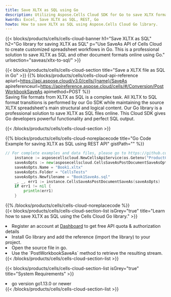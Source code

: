 ```yaml
---
title: Save XLTX as SQL using Go 
description: Utilizing Aspose.Cells Cloud SDK for Go to save XLTX format file as SQL format file. 
kwords: Excel, Save XLTX as SQL, REST, Go
howto: How to save XLTX as SQL using Aspose.Cells Cloud Go library.
---
```



{{< blocks/products/cells/cells-cloud-banner h1="Save XLTX as SQL" h2="Go library for saving XLTX as SQL" p="Use SaveAs API of Cells Cloud to create customized spreadsheet workflows in Go. This is a professional solution to save XLTX as SQL and other document formats online using Go." urlsection="saveas/xltx-to-sql/" >}}

{{< blocks/products/cells/cells-cloud-section  title="Save a XLTX file as SQL in Go" >}}
{{% blocks/products/cells/cells-cloud-api-reference  apiurl=https://api.aspose.cloud/v3.0/cells/{name}/SaveAs  apireferenceurl=https://apireference.aspose.cloud/cells/#/Conversion/PostWorkbookSaveAs  apimethod=POST %}}
<br/>
Saving file formats from XLTX as SQL is a complex task. All XLTX to SQL format transitions is performed by our Go SDK while maintaining the source XLTX spreadsheet's main structural and logical content. Our Go library is a professional solution to save XLTX as SQL files online. This Cloud SDK gives Go developers powerful functionality and perfect SQL output.

{{< /blocks/products/cells/cells-cloud-section >}}

{{% blocks/products/cells/cells-cloud-noreplacecode title="Go Code Example for saving XLTX as SQL using REST API" gistPath="" %}}
  
```go
// For complete examples and data files, please go to https://github.com/aspose-cells-cloud/aspose-cells-cloud-go/
    instance := asposecellscloud.NewCellsApiService(os.Getenv("ProductClientId"), os.Getenv("ProductClientSecret"))
    saveAsOpts := new(asposecellscloud.CellsSaveAsPostDocumentSaveAsOpts)
    saveAsOpts.Name = "Book1.xltx"
    saveAsOpts.Folder = "CellsTests"
    saveAsOpts.Newfilename = "Book1SaveAs.sql"
    _, _, err1 := instance.CellsSaveAsPostDocumentSaveAs(saveAsOpts)
    if err1 != nil {
	    println(err1)
    }
```
  
{{% /blocks/products/cells/cells-cloud-noreplacecode  %}}
<br/>
{{< blocks/products/cells/cells-cloud-section-list isGrey="true"  title="Learn how to save XLTX as SQL using the Cells Cloud Go library." >}}
<li>Register an account at <a href="https://dashboard.aspose.cloud/">Dashboard</a> to get free API quota & authorization details</li>
<li>Install Go library and add the reference (import the library) to your project.</li>
<li>Open the source file in go.</li>
<li>Use the `PostWorkbookSaveAs` method to retrieve the resulting stream.</li>
{{< /blocks/products/cells/cells-cloud-section-list >}}

{{< blocks/products/cells/cells-cloud-section-list isGrey="true"  title="System Requirements" >}}
<li>go version go1.13.0 or newer</li>
{{< /blocks/products/cells/cells-cloud-section-list >}}
